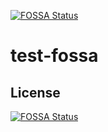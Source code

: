 [![FOSSA Status](https://app.fossa.com/api/projects/git%2Bgithub.com%2Ftest-fossa%2Ftest-fossa.svg?type=shield)](https://app.fossa.com/projects/git%2Bgithub.com%2Ftest-fossa%2Ftest-fossa?ref=badge_shield)

# test-fossa

## License
[![FOSSA Status](https://app.fossa.com/api/projects/git%2Bgithub.com%2Ftest-fossa%2Ftest-fossa.svg?type=large)](https://app.fossa.com/projects/git%2Bgithub.com%2Ftest-fossa%2Ftest-fossa?ref=badge_large)